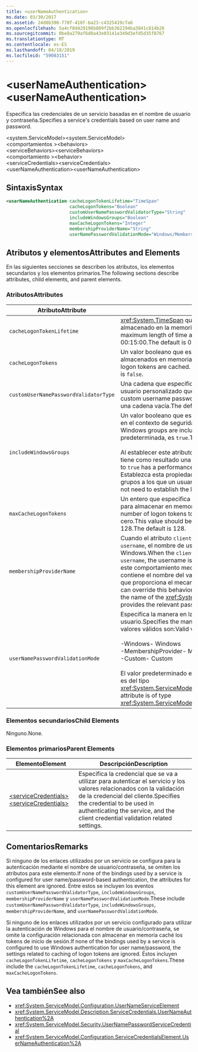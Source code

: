 ```yaml
---
title: <userNameAuthentication>
ms.date: 03/30/2017
ms.assetid: 24d8b398-770f-418f-ba23-c4325419cfa6
ms.openlocfilehash: 5a4cf8d429198b889f2bb362294ba3841c814b26
ms.sourcegitcommit: 0be8a279af6d8a43e03141e349d3efd5d35f8767
ms.translationtype: MT
ms.contentlocale: es-ES
ms.lasthandoff: 04/18/2019
ms.locfileid: "59083151"
---
```

# <a name="usernameauthentication"></a><span data-ttu-id="cc02e-101">\<userNameAuthentication></span><span class="sxs-lookup"><span data-stu-id="cc02e-101">\<userNameAuthentication></span></span>
<span data-ttu-id="cc02e-102">Especifica las credenciales de un servicio basadas en el nombre de usuario y contraseña.</span><span class="sxs-lookup"><span data-stu-id="cc02e-102">Specifies a service's credentials based on user name and password.</span></span>  
  
 <span data-ttu-id="cc02e-103">\<system.ServiceModel></span><span class="sxs-lookup"><span data-stu-id="cc02e-103">\<system.ServiceModel></span></span>  
<span data-ttu-id="cc02e-104">\<comportamientos ></span><span class="sxs-lookup"><span data-stu-id="cc02e-104">\<behaviors></span></span>  
<span data-ttu-id="cc02e-105">\<serviceBehaviors></span><span class="sxs-lookup"><span data-stu-id="cc02e-105">\<serviceBehaviors></span></span>  
<span data-ttu-id="cc02e-106">\<comportamiento ></span><span class="sxs-lookup"><span data-stu-id="cc02e-106">\<behavior></span></span>  
<span data-ttu-id="cc02e-107">\<serviceCredentials></span><span class="sxs-lookup"><span data-stu-id="cc02e-107">\<serviceCredentials></span></span>  
<span data-ttu-id="cc02e-108">\<userNameAuthentication></span><span class="sxs-lookup"><span data-stu-id="cc02e-108">\<userNameAuthentication></span></span>  
  
## <a name="syntax"></a><span data-ttu-id="cc02e-109">Sintaxis</span><span class="sxs-lookup"><span data-stu-id="cc02e-109">Syntax</span></span>  
  
```xml  
<userNameAuthentication cacheLogonTokenLifetime="TimeSpan"
                        cacheLogonTokens="Boolean"
                        customUserNamePasswordValidatorType="String"
                        includeWindowsGroups="Boolean"
                        maxCacheLogonTokens="Integer"
                        membershipProviderName="String"
                        userNamePasswordValidationMode="Windows/MembershipProvider/Custom" />
```  
  
## <a name="attributes-and-elements"></a><span data-ttu-id="cc02e-110">Atributos y elementos</span><span class="sxs-lookup"><span data-stu-id="cc02e-110">Attributes and Elements</span></span>  
 <span data-ttu-id="cc02e-111">En las siguientes secciones se describen los atributos, los elementos secundarios y los elementos primarios.</span><span class="sxs-lookup"><span data-stu-id="cc02e-111">The following sections describe attributes, child elements, and parent elements.</span></span>  
  
### <a name="attributes"></a><span data-ttu-id="cc02e-112">Atributos</span><span class="sxs-lookup"><span data-stu-id="cc02e-112">Attributes</span></span>  
  
|<span data-ttu-id="cc02e-113">Atributo</span><span class="sxs-lookup"><span data-stu-id="cc02e-113">Attribute</span></span>|<span data-ttu-id="cc02e-114">Descripción</span><span class="sxs-lookup"><span data-stu-id="cc02e-114">Description</span></span>|  
|---------------|-----------------|  
|`cacheLogonTokenLifetime`|<span data-ttu-id="cc02e-115"><xref:System.TimeSpan> que especifica la duración máxima que un token está almacenado en la memoria caché.</span><span class="sxs-lookup"><span data-stu-id="cc02e-115">A <xref:System.TimeSpan> that specifies the maximum length of time a token is cached.</span></span> <span data-ttu-id="cc02e-116">El valor predeterminado es 00:15:00.</span><span class="sxs-lookup"><span data-stu-id="cc02e-116">The default is 00:15:00.</span></span>|  
|`cacheLogonTokens`|<span data-ttu-id="cc02e-117">Un valor booleano que especifica si los tokens de inicio de sesión están almacenados en memoria caché.</span><span class="sxs-lookup"><span data-stu-id="cc02e-117">A Boolean value that specifies whether logon tokens are cached.</span></span> <span data-ttu-id="cc02e-118">De manera predeterminada, es `false`.</span><span class="sxs-lookup"><span data-stu-id="cc02e-118">The default is `false`.</span></span>|  
|`customUserNamePasswordValidatorType`|<span data-ttu-id="cc02e-119">Una cadena que especifica el tipo de validador de contraseña de nombre de usuario personalizado que se va a utilizar.</span><span class="sxs-lookup"><span data-stu-id="cc02e-119">A string that specifies the type of custom username password validator to be used.</span></span> <span data-ttu-id="cc02e-120">El valor predeterminado es una cadena vacía.</span><span class="sxs-lookup"><span data-stu-id="cc02e-120">The default is an empty string.</span></span>|  
|`includeWindowsGroups`|<span data-ttu-id="cc02e-121">Un valor booleano que especifica si los grupos de Windows están incluidos en el contexto de seguridad.</span><span class="sxs-lookup"><span data-stu-id="cc02e-121">A Boolean value that specifies whether Windows groups are included in the security context.</span></span> <span data-ttu-id="cc02e-122">De manera predeterminada, es `true`.</span><span class="sxs-lookup"><span data-stu-id="cc02e-122">The default is `true`.</span></span><br /><br /> <span data-ttu-id="cc02e-123">Al establecer este atributo en `true`, se tiene un impacto de rendimiento y tiene como resultado una expansión de grupo completa.</span><span class="sxs-lookup"><span data-stu-id="cc02e-123">Setting this attribute to `true` has a performance impact as it results in a full-group expansion.</span></span> <span data-ttu-id="cc02e-124">Establezca esta propiedad en `false` si no necesita establecer la lista de grupos a los que un usuario pertenece.</span><span class="sxs-lookup"><span data-stu-id="cc02e-124">Set this property to `false` if you do not need to establish the list of groups a user belongs to.</span></span>|  
|`maxCacheLogonTokens`|<span data-ttu-id="cc02e-125">Un entero que especifica el número máximo de tokens de inicio de sesión para almacenar en memoria caché.</span><span class="sxs-lookup"><span data-stu-id="cc02e-125">An integer that specifies the maximum number of logon tokens to cache.</span></span> <span data-ttu-id="cc02e-126">Este valor debería ser mayor que cero.</span><span class="sxs-lookup"><span data-stu-id="cc02e-126">This value should be larger than zero.</span></span> <span data-ttu-id="cc02e-127">El valor predeterminado es 128.</span><span class="sxs-lookup"><span data-stu-id="cc02e-127">The default is 128.</span></span>|  
|`membershipProviderName`|<span data-ttu-id="cc02e-128">Cuando el atributo `clientCredentialType` de un enlace está establecido en `username`, el nombre de usuario está asignado a las cuentas de Windows.</span><span class="sxs-lookup"><span data-stu-id="cc02e-128">When the `clientCredentialType` attribute of a binding is set to `username`, the username is mapped to Windows accounts.</span></span> <span data-ttu-id="cc02e-129">Puede invalidar este comportamiento mediante este atributo, que es una cadena que contiene el nombre del valor <xref:System.Web.Security.MembershipProvider> que proporciona el mecanismo de validación de contraseña pertinente.</span><span class="sxs-lookup"><span data-stu-id="cc02e-129">You can override this behavior using this attribute, which is a string that contains the name of the <xref:System.Web.Security.MembershipProvider> value that provides the relevant password validation mechanism.</span></span>|  
|`userNamePasswordValidationMode`|<span data-ttu-id="cc02e-130">Especifica la manera en la que se valida la contraseña del nombre de usuario.</span><span class="sxs-lookup"><span data-stu-id="cc02e-130">Specifies the manner in which username password is validated.</span></span> <span data-ttu-id="cc02e-131">Los valores válidos son:</span><span class="sxs-lookup"><span data-stu-id="cc02e-131">Valid values are:</span></span><br /><br /> <span data-ttu-id="cc02e-132">-Windows</span><span class="sxs-lookup"><span data-stu-id="cc02e-132">-   Windows</span></span><br /><span data-ttu-id="cc02e-133">-MembershipProvider</span><span class="sxs-lookup"><span data-stu-id="cc02e-133">-   MembershipProvider</span></span><br /><span data-ttu-id="cc02e-134">-Custom</span><span class="sxs-lookup"><span data-stu-id="cc02e-134">-   Custom</span></span><br /><br /> <span data-ttu-id="cc02e-135">El valor predeterminado es Windows.</span><span class="sxs-lookup"><span data-stu-id="cc02e-135">The default is Windows.</span></span> <span data-ttu-id="cc02e-136">Este atributo es del tipo <xref:System.ServiceModel.Security.UserNamePasswordValidationMode>.</span><span class="sxs-lookup"><span data-stu-id="cc02e-136">This attribute is of type <xref:System.ServiceModel.Security.UserNamePasswordValidationMode>.</span></span>|  
  
### <a name="child-elements"></a><span data-ttu-id="cc02e-137">Elementos secundarios</span><span class="sxs-lookup"><span data-stu-id="cc02e-137">Child Elements</span></span>  
 <span data-ttu-id="cc02e-138">Ninguno.</span><span class="sxs-lookup"><span data-stu-id="cc02e-138">None.</span></span>  
  
### <a name="parent-elements"></a><span data-ttu-id="cc02e-139">Elementos primarios</span><span class="sxs-lookup"><span data-stu-id="cc02e-139">Parent Elements</span></span>  
  
|<span data-ttu-id="cc02e-140">Elemento</span><span class="sxs-lookup"><span data-stu-id="cc02e-140">Element</span></span>|<span data-ttu-id="cc02e-141">Descripción</span><span class="sxs-lookup"><span data-stu-id="cc02e-141">Description</span></span>|  
|-------------|-----------------|  
|[<span data-ttu-id="cc02e-142">\<serviceCredentials></span><span class="sxs-lookup"><span data-stu-id="cc02e-142">\<serviceCredentials></span></span>](../../../../../docs/framework/configure-apps/file-schema/wcf/servicecredentials.md)|<span data-ttu-id="cc02e-143">Especifica la credencial que se va a utilizar para autenticar el servicio y los valores relacionados con la validación de la credencial del cliente.</span><span class="sxs-lookup"><span data-stu-id="cc02e-143">Specifies the credential to be used in authenticating the service, and the client credential validation related settings.</span></span>|  
  
## <a name="remarks"></a><span data-ttu-id="cc02e-144">Comentarios</span><span class="sxs-lookup"><span data-stu-id="cc02e-144">Remarks</span></span>  
 <span data-ttu-id="cc02e-145">Si ninguno de los enlaces utilizados por un servicio se configura para la autenticación mediante el nombre de usuario/contraseña, se omiten los atributos para este elemento.</span><span class="sxs-lookup"><span data-stu-id="cc02e-145">If none of the bindings used by a service is configured for user name/password-based authentication, the attributes for this element are ignored.</span></span> <span data-ttu-id="cc02e-146">Entre estos se incluyen los eventos `customUserNamePasswordValidatorType`, `includeWindowsGroups`, `membershipProviderName` y `userNamePasswordValidationMode`.</span><span class="sxs-lookup"><span data-stu-id="cc02e-146">These include `customUserNamePasswordValidatorType`, `includeWindowsGroups`, `membershipProviderName`, and `userNamePasswordValidationMode`.</span></span>  
  
 <span data-ttu-id="cc02e-147">Si ninguno de los enlaces utilizados por un servicio configurado para utilizar la autenticación de Windows para el nombre de usuario/contraseña, se omite la configuración relacionada con almacenar en memoria caché los tokens de inicio de sesión.</span><span class="sxs-lookup"><span data-stu-id="cc02e-147">If none of the bindings used by a service is configured to use Windows authentication for user name/password, the settings related to caching of logon tokens are ignored.</span></span> <span data-ttu-id="cc02e-148">Éstos incluyen `cacheLogonTokenLifetime`, `cacheLogonTokens` y `maxCacheLogonTokens`.</span><span class="sxs-lookup"><span data-stu-id="cc02e-148">These include the `cacheLogonTokenLifetime`, `cacheLogonTokens`, and `maxCacheLogonTokens`.</span></span>  
  
## <a name="see-also"></a><span data-ttu-id="cc02e-149">Vea también</span><span class="sxs-lookup"><span data-stu-id="cc02e-149">See also</span></span>

- <xref:System.ServiceModel.Configuration.UserNameServiceElement>
- <xref:System.ServiceModel.Description.ServiceCredentials.UserNameAuthentication%2A>
- <xref:System.ServiceModel.Security.UserNamePasswordServiceCredential>
- <xref:System.ServiceModel.Configuration.ServiceCredentialsElement.UserNameAuthentication%2A>

